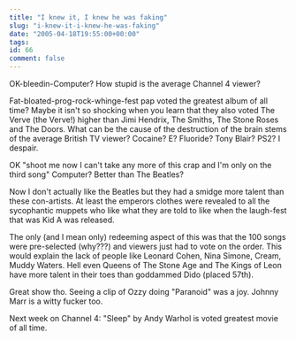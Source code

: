 ```yaml
---
title: "I knew it, I knew he was faking"
slug: "i-knew-it-i-knew-he-was-faking"
date: "2005-04-18T19:55:00+00:00"
tags:
id: 66
comment: false
---
```


OK-bleedin-Computer? How stupid is the average Channel 4 viewer?

Fat-bloated-prog-rock-whinge-fest pap voted the greatest album of all time? Maybe it isn't so shocking when you learn that they also voted The Verve (the Verve!) higher than Jimi Hendrix, The Smiths, The Stone Roses and The Doors. What can be the cause of the destruction of the brain stems of the average British TV viewer? Cocaine? E? Fluoride? Tony Blair? PS2? I despair.

OK "shoot me now I can't take any more of this crap and I'm only on the third song" Computer? Better than The Beatles?

Now I don't actually like the Beatles but they had a smidge more talent than these con-artists. At least the emperors clothes were revealed to all the sycophantic muppets who like what they are told to like when the laugh-fest that was Kid A was released.

The only (and I mean only) redeeming aspect of this was that the 100 songs were pre-selected (why???) and viewers just had to vote on the order. This would explain the lack of people like Leonard Cohen, Nina Simone, Cream, Muddy Waters. Hell even Queens of The Stone Age and The Kings of Leon have more talent in their toes than goddammed Dido (placed 57th).

Great show tho. Seeing a clip of Ozzy doing "Paranoid" was a joy. Johnny Marr is a witty fucker too.

Next week on Channel 4: "Sleep" by Andy Warhol is voted greatest movie of all time.
